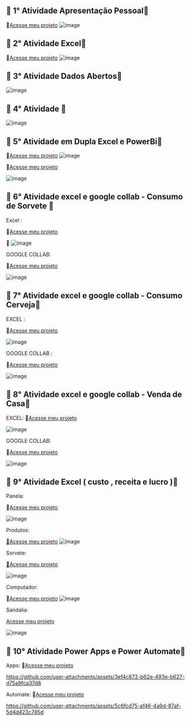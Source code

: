 
## 💠 1° Atividade Apresentação Pessoal💠

🔗[Acesse meu projeto](https://www.canva.com/design/DAGfsda_pds/I_vLEvwjObxcAmmvRj8x0g/view?utm_content=DAGfsda_pds&utm_campaign=designshare&utm_medium=link2&utm_source=uniquelinks&utlId=h1e599a5ef9)
![image](https://github.com/user-attachments/assets/f2cad49a-d8ca-42ca-8e87-2674798a8f92)

## 💠 2° Atividade Excel💠

🔗[Acesse meu projeto](https://github.com/braga2601/INF-LOG/blob/0400ce6c0fee1bb98afa80841fa200cce6ec32a7/Dicionario%20Guilherme%20Braga.xlsx)
![image](https://github.com/user-attachments/assets/c8ae98c0-bf9c-4d68-8030-0fc9c8d8cbaa)

## 💠 3° Atividade Dados Abertos💠

![image](https://github.com/user-attachments/assets/ecdce5f1-760a-432d-a3fa-1220d4a074b5) 

## 💠 4° Atividade 💠
![image](https://github.com/user-attachments/assets/17f9b18d-ae2c-4738-8700-3ede2434dac5)


## 💠 5° Atividade em Dupla Excel e PowerBi💠
🔗[Acesse meu projeto](https://github.com/braga2601/INF-LOG/blob/2a24ffffe68f0733f6b8ca179d23775a2d6c2280/Atividade%20Excel%20Inf..xlsx)
![image](https://github.com/user-attachments/assets/bc8b9e74-57ef-4f55-bc8d-b887b3612cff)

🔗[Acesse meu projeto](https://github.com/braga2601/INF-LOG/blob/f4d6c984f188dc93641737c2a2d415150b263a6d/trabalho%20gui%20e%20vini.pbix)

![image](https://github.com/user-attachments/assets/dddb5399-0aff-441c-8e21-81fd1ee89174)

## 💠 6° Atividade excel e google collab - Consumo de Sorvete 💠 

Excel : 

🔗[Acesse meu projeto](https://github.com/braga2601/INF-LOG/raw/refs/heads/main/Ice%20Creamgui2.xlsx)

📸
![image](https://github.com/user-attachments/assets/bf360d86-23f4-4465-adfd-10dd7479ca27)



GOOGLE COLLAB: 

🔗[Acesse meu projeto](CONSUMO1.ipynb)

![image](https://github.com/user-attachments/assets/b7ea9b43-a35a-41a7-a4cf-97d2335e8f59)





## 💠 7° Atividade excel e google collab - Consumo Cerveja💠

EXCEL : 

🔗[Acesse meu projeto](https://github.com/braga2601/INF-LOG/raw/refs/heads/main/Consumo_cerveja.csv%20braga.xlsx)

![image](https://github.com/user-attachments/assets/2e72f2af-fba2-43a6-bfe7-3dbd4973aa64)



GOOGLE COLLAB :

🔗[Acesse meu projeto](https://colab.research.google.com/drive/1kd3q2ehOwagyyQTnn7ufMcS319EPYqwK?authuser=0#scrollTo=qVLza_NFKpiy)

![image](https://github.com/user-attachments/assets/e0b621ec-8c5e-4393-a974-b03ff21e5167)

## 💠 8° Atividade excel e google collab - Venda de Casa💠


EXCEL: 
🔗[Acesse meu projeto](https://drive.google.com/file/d/1c_xXO3OXgwv7-N4W5lYlLXw__fUFoljc/view?usp=drive_link)

![image](https://github.com/user-attachments/assets/e175307c-690e-435c-beac-70b99cebcdae)





GOOGLE COLLAB: 

🔗[Acesse meu projeto](https://github.com/braga2601/INF-LOG/raw/refs/heads/main/Vendas_De_Casa.ipynb)

![image](https://github.com/user-attachments/assets/d25e9e1a-03e1-4117-bf21-4318ab7d8c88)

## 💠 9° Atividade Excel ( custo , receita e lucro )💠
Panela:

🔗[Acesse meu projeto](https://github.com/braga2601/INF-LOG/raw/refs/heads/main/Graf%20Guilherme%20prod.sorvete.xlsx)

![image](https://github.com/user-attachments/assets/70913b00-a73d-4689-b7f6-b00c3b3f05c9)

Produtos:

[🔗Acesse meu projeto](https://github.com/braga2601/INF-LOG/raw/refs/heads/main/Graf%20Guilherme%20prod.sorvete.xlsx)
![image](https://github.com/user-attachments/assets/a0fadd95-f395-4469-8551-135e336150d7)

Sorvete:

[🔗Acesse meu projeto](https://github.com/braga2601/INF-LOG/raw/refs/heads/main/Graf%20Guilherme%20prod.sorvete.xlsx)

![image](https://github.com/user-attachments/assets/30db090e-ba19-43e8-a2d4-becb141130bf)

Computador:

🔗[Acesse meu projeto](https://github.com/braga2601/INF-LOG/raw/refs/heads/main/Graf%20Guilherme%20sandalias_computador.xlsx)
![image](https://github.com/user-attachments/assets/9a13e31e-2595-43ea-8621-0b7369492716)

Sandalia: 

[Acesse meu projeto](https://github.com/braga2601/INF-LOG/raw/refs/heads/main/Graf%20Guilherme%20sandalias_computador.xlsx)

![image](https://github.com/user-attachments/assets/b4aef22c-d55e-486d-bc4c-de68e07e2c88)

## 💠 10° Atividade Power Apps e Power Automate💠

Apps:
🔗[Acesse meu projeto](https://github.com/user-attachments/assets/de8ff7d2-748c-41cf-800c-eaacde593cbe)

https://github.com/user-attachments/assets/3ef4c872-b62e-493e-b627-d75a9fca37d8

Automate: 
🔗[Acesse meu projeto](https://github.com/braga2601/INF-LOG/raw/refs/heads/main/fretes.mp4)

https://github.com/user-attachments/assets/5c6fcd75-af46-4a9d-87af-5d4d423c785d










